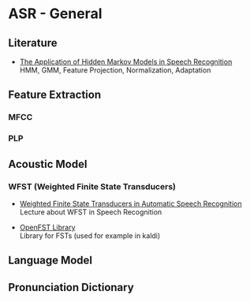 # ASR - General

## Literature

- [The Application of Hidden Markov Models in Speech Recognition](literature/The_Application_of_Hidden_Markov_Models_in_Speech_Recognition.pdf)   
  HMM, GMM, Feature Projection, Normalization, Adaptation

## Feature Extraction

### MFCC

### PLP

## Acoustic Model

### WFST (Weighted Finite State Transducers)

- [Weighted Finite State Transducers in Automatic Speech Recognition](WFST_in_Speech_Recognition.pdf)   
  Lecture about WFST in Speech Recognition
  
- [OpenFST Library](http://www.openfst.org/twiki/bin/view/FST/WebHome)   
  Library for FSTs (used for example in kaldi)

## Language Model

## Pronunciation Dictionary
